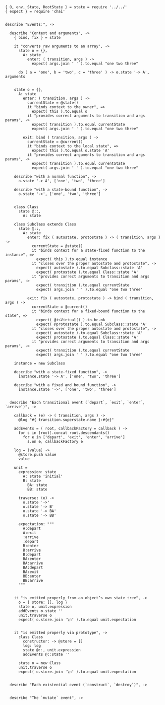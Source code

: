     { O, env, State, RootState } = state = require '../../'
    { expect } = require 'chai'


    describe "Events:", ->

      describe "Context and arguments", ->
        { bind, fix } = state

        it "converts raw arguments to an array", ->
          state o = {},
            A: state
              enter: ( transition, args ) ->
                expect( args.join ' ' ).to.equal "one two three"

          do ( a = 'one', b = 'two', c = 'three' ) -> o.state '-> A', arguments


        state o = {},
          A: state
            enter: ( transition, args ) ->
              currentState = @state()
              it "binds context to the owner", =>
                expect( this ).to.equal o
              it "provides correct arguments to transition and args params", ->
                expect( transition ).to.equal currentState
                expect( args.join ' ' ).to.equal "one two three"

            exit: bind ( transition, args ) ->
              currentState = @current()
              it "binds context to the local state", =>
                expect( this ).to.equal o.state 'A'
              it "provides correct arguments to transition and args params", ->
                expect( transition ).to.equal currentState
                expect( args.join ' ' ).to.equal "one two three"

        describe "with a normal function", ->
          o.state '-> A', ['one', 'two', 'three']

        describe "with a state-bound function", ->
          o.state '->', ['one', 'two', 'three']


        class Class
          state @::,
            A: state

        class Subclass extends Class
          state @::,
            A: state
              enter: fix ( autostate, protostate ) -> ( transition, args ) ->
                currentState = @state()
                it "binds context for a state-fixed function to the instance", =>
                  expect( this ).to.equal instance
                it "closes over the proper autostate and protostate", ->
                  expect( autostate ).to.equal Subclass::state 'A'
                  expect( protostate ).to.equal Class::state 'A'
                it "provides correct arguments to transition and args params", ->
                  expect( transition ).to.equal currentState
                  expect( args.join ' ' ).to.equal "one two three"

              exit: fix ( autostate, protostate ) -> bind ( transition, args ) ->
                currentState = @current()
                it "binds context for a fixed-bound function to the state", =>
                  expect( @isVirtual() ).to.be.ok
                  expect( @protostate ).to.equal Subclass::state 'A'
                it "closes over the proper autostate and protostate", ->
                  expect( autostate ).to.equal Subclass::state 'A'
                  expect( protostate ).to.equal Class::state 'A'
                it "provides correct arguments to transition and args params", ->
                  expect( transition ).to.equal currentState
                  expect( args.join ' ' ).to.equal "one two three"

        instance = new Subclass

        describe "with a state-fixed function", ->
          instance.state '-> A', ['one', 'two', 'three']

        describe "with a fixed and bound function", ->
          instance.state '->', ['one', 'two', 'three']


      describe "Each transitional event (`depart`, `exit`, `enter`, `arrive`)", ->

        callback = (e) -> ( transition, args ) ->
          @log "#{ transition.superstate.name }:#{e}"

        addEvents = ( root, callbackFactory = callback ) ->
          for s in [root].concat root.descendants()
            for e in ['depart', 'exit', 'enter', 'arrive']
              s.on e, callbackFactory e

        log = (value) ->
          @store.push value
          value

        unit =
          expression: state
            A: state 'initial'
            B: state
              BA: state
              BB: state

          traverse: (o) ->
            o.state '->'
            o.state '-> B'
            o.state '-> BA'
            o.state '-> BB'

          expectation: """
            A:depart
            A:exit
            :arrive
            :depart
            B:enter
            B:arrive
            B:depart
            BA:enter
            BA:arrive
            BA:depart
            BA:exit
            BB:enter
            BB:arrive
          """


        it "is emitted properly from an object’s own state tree", ->
          o = { store: [], log }
          state o, unit.expression
          addEvents o.state ''
          unit.traverse o
          expect( o.store.join '\n' ).to.equal unit.expectation


        it "is emitted properly via prototype", ->
          class Class
            constructor: -> @store = []
            log: log
            state @::, unit.expression
            addEvents @::state ''

          state o = new Class
          unit.traverse o
          expect( o.store.join '\n' ).to.equal unit.expectation


      describe "Each existential event (`construct`, `destroy`)", ->


      describe "The `mutate` event", ->


